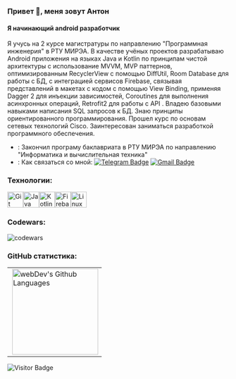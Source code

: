 ### Привет 👋, меня зовут Антон
#### Я начинающий android разработчик

Я учусь на 2 курсе магистратуры по направлению "Программная инженерия" в РТУ МИРЭА. В качестве учёных проектов разрабатываю Android приложения на языках Java и Kotlin по принципам чистой архитектуры с использование MVVM, MVP паттернов, оптимизированным RecyclerView с помощью DiffUtil, Room Database для работы с БД, с интеграцией сервисов Firebase, связывая представлений в макетах с кодом с помощью View Binding, применяя Dagger 2 для инъекции зависимостей, Coroutines для выполнения асинхронных операций, Retrofit2 для работы с API . Владею базовыми навыками написания SQL запросов к БД. Знаю принципы ориентированного программирования. Прошел курс по основам сетевых технологий Cisco. Заинтересован заниматься разработкой программного обеспечения.
- : Закончил програму баклавриата в РТУ МИРЭА по направлению "Информатика и вычислительная техника"
- : Как связаться со мной: [![Telegram Badge](https://img.shields.io/badge/-hasalhik-blue?style=flat&logo=Telegram&logoColor=white)](https://t.me/hasalhik) [![Gmail Badge](https://img.shields.io/badge/-Gmail-red?style=flat&logo=Gmail&logoColor=white)](mailto:venskus.anton@gmail.com)

### Технологии:

<p align="left">
<a href="https://git-scm.com/" target="_blank" rel="noreferrer"><img src="https://raw.githubusercontent.com/danielcranney/readme-generator/main/public/icons/skills/git-colored.svg" width="36" height="36" alt="Git" /></a><a href="https://www.oracle.com/java/" target="_blank" rel="noreferrer"><img src="https://raw.githubusercontent.com/danielcranney/readme-generator/main/public/icons/skills/java-colored.svg" width="36" height="36" alt="Java" /></a><a href="https://kotlinlang.org/" target="_blank" rel="noreferrer"><img src="https://raw.githubusercontent.com/danielcranney/readme-generator/main/public/icons/skills/kotlin-colored.svg" width="36" height="36" alt="Kotlin" /></a><a href="https://firebase.google.com/" target="_blank" rel="noreferrer"><img src="https://raw.githubusercontent.com/danielcranney/readme-generator/main/public/icons/skills/firebase-colored.svg" width="36" height="36" alt="Firebase" /></a><a href="https://www.linux.org" target="_blank" rel="noreferrer"><img src="https://raw.githubusercontent.com/danielcranney/readme-generator/main/public/icons/skills/linux-colored.svg" width="36" height="36" alt="Linux" /></a>
</p>

### Codewars:

![codewars](https://www.codewars.com/users/hasalhik/badges/large)

### GitHub статистика:

<table>
  <tr>
    <td>
      <img height="195px" align="right" alt="webDev's Github Languages" src="https://github-readme-stats-sigma-five.vercel.app/api/top-langs/?username=hasalhik&layout=compact&theme=vision-friendly-dark" />
    </td>
  </tr>
</table>

![Visitor Badge](https://visitor-badge.laobi.icu/badge?page_id=hasalhik)


